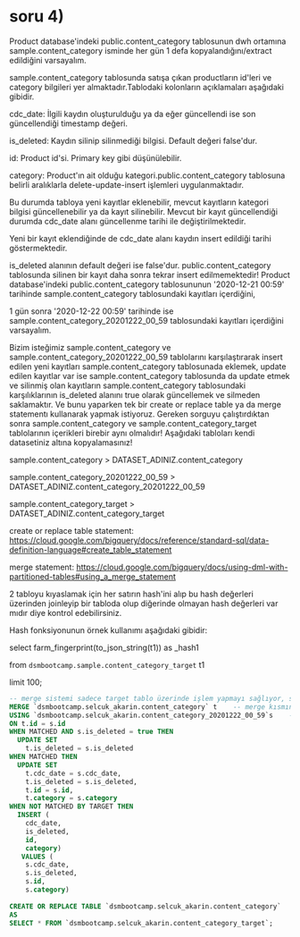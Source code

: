 # soru 4)
Product database'indeki public.content_category tablosunun dwh ortamına sample.content_category isminde her gün 1 defa kopyalandığını/extract edildiğini varsayalım.

sample.content_category tablosunda satışa çıkan productların id'leri ve category bilgileri yer almaktadır.​Tablodaki kolonların açıklamaları aşağıdaki gibidir.

cdc_date: İlgili kaydın oluşturulduğu ya da eğer güncellendi ise son güncellendiği timestamp değeri.

is_deleted: Kaydın silinip silinmediği bilgisi. Default değeri false'dur.

id: Product id'si. Primary key gibi düşünülebilir.

category: Product'ın ait olduğu kategori.​public.content_category tablosuna belirli aralıklarla delete-update-insert işlemleri uygulanmaktadır.

Bu durumda tabloya yeni kayıtlar eklenebilir, mevcut kayıtların kategori bilgisi güncellenebilir ya da kayıt silinebilir.
Mevcut bir kayıt güncellendiği durumda cdc_date alanı güncellenme tarihi ile değiştirilmektedir.

Yeni bir kayıt eklendiğinde de cdc_date alanı kaydın insert edildiği tarihi göstermektedir.

is_deleted alanının default değeri ise false'dur. public.content_category tablosunda silinen bir kayıt daha sonra tekrar insert edilmemektedir!
​Product database'indeki public.content_category tablosununun '2020-12-21 00:59' tarihinde sample.content_category tablosundaki kayıtları içerdiğini,

1 gün sonra '2020-12-22 00:59' tarihinde ise sample.content_category_20201222_00_59 tablosundaki kayıtları içerdiğini varsayalım.
​

Bizim isteğimiz sample.content_category ve sample.content_category_20201222_00_59 tablolarını karşılaştırarak
insert edilen yeni kayıtları sample.content_category tablosunada eklemek,
update edilen kayıtlar var ise sample.content_category tablosunda da update etmek ve
silinmiş olan kayıtların sample.content_category tablosundaki karşılıklarının is_deleted alanını true olarak güncellemek ve silmeden saklamaktır.
Ve bunu yaparken tek bir create or replace table ya da merge statementı kullanarak yapmak istiyoruz.
Gereken sorguyu çalıştırdıktan sonra sample.content_category ve sample.content_category_target tablolarının içerikleri birebir aynı olmalıdır!
​Aşağıdaki tabloları kendi datasetiniz altına kopyalamasınız!

sample.content_category > DATASET_ADINIZ.content_category

sample.content_category_20201222_00_59 > DATASET_ADINIZ.content_category_20201222_00_59

sample.content_category_target > DATASET_ADINIZ.content_category_target

​create or replace table statement: https://cloud.google.com/bigquery/docs/reference/standard-sql/data-definition-language#create_table_statement

​merge statement: https://cloud.google.com/bigquery/docs/using-dml-with-partitioned-tables#using_a_merge_statement

​2 tabloyu kıyaslamak için her satırın hash'ini alıp bu hash değerleri üzerinden joinleyip bir tabloda olup diğerinde olmayan hash değerleri var mıdır diye kontrol edebilirsiniz.

Hash fonksiyonunun örnek kullanımı aşağıdaki gibidir:

select farm_fingerprint(to_json_string(t1)) as _hash1

from `dsmbootcamp.sample.content_category_target` t1  

limit 100;  

```SQL
-- merge sistemi sadece target tablo üzerinde işlem yapmayı sağlıyor, source tablo üzerinde işlem yaptırmıyor.
MERGE `dsmbootcamp.selcuk_akarin.content_category` t    -- merge kısmına tablo vermek zorundayız.
USING `dsmbootcamp.selcuk_akarin.content_category_20201222_00_59`s    -- using'de kullanılan element sadece tablo olmak zorunda değil select de olabilir. yalnız on statement'ındaki alan unique olmalı.
ON t.id = s.id
WHEN MATCHED AND s.is_deleted = true THEN
  UPDATE SET 
    t.is_deleted = s.is_deleted
WHEN MATCHED THEN
  UPDATE SET 
    t.cdc_date = s.cdc_date,
    t.is_deleted = s.is_deleted,
    t.id = s.id,
    t.category = s.category
WHEN NOT MATCHED BY TARGET THEN
  INSERT (
    cdc_date,
    is_deleted,
    id,
    category)
   VALUES (
    s.cdc_date,
    s.is_deleted,
    s.id,
    s.category)
    
CREATE OR REPLACE TABLE `dsmbootcamp.selcuk_akarin.content_category`
AS
SELECT * FROM `dsmbootcamp.selcuk_akarin.content_category_target`;
```
